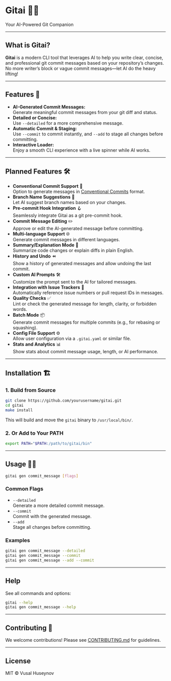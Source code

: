 # Gitai 🤖✨

Your AI-Powered Git Companion

---

## What is Gitai?

**Gitai** is a modern CLI tool that leverages AI to help you write clear, concise, and professional git commit messages based on your repository’s changes.  
No more writer’s block or vague commit messages—let AI do the heavy lifting!

---

## Features 🚀

- **AI-Generated Commit Messages:**  
  Generate meaningful commit messages from your git diff and status.
- **Detailed or Concise:**  
  Use `--detailed` for a more comprehensive message.
- **Automatic Commit & Staging:**  
  Use `--commit` to commit instantly, and `--add` to stage all changes before committing.
- **Interactive Loader:**  
  Enjoy a smooth CLI experience with a live spinner while AI works.

---

## Planned Features 🛠️

- **Conventional Commit Support** 📝  
  Option to generate messages in [Conventional Commits](https://www.conventionalcommits.org/) format.
- **Branch Name Suggestions** 🌿  
  Let AI suggest branch names based on your changes.
- **Pre-commit Hook Integration** 🪝  
  Seamlessly integrate Gitai as a git pre-commit hook.
- **Commit Message Editing** ✏️  
  Approve or edit the AI-generated message before committing.
- **Multi-language Support** 🌐  
  Generate commit messages in different languages.
- **Summary/Explanation Mode** 📄  
  Summarize code changes or explain diffs in plain English.
- **History and Undo** ⏪  
  Show a history of generated messages and allow undoing the last commit.
- **Custom AI Prompts** 🛠️  
  Customize the prompt sent to the AI for tailored messages.
- **Integration with Issue Trackers** 🔗  
  Automatically reference issue numbers or pull request IDs in messages.
- **Quality Checks** ✅  
  Lint or check the generated message for length, clarity, or forbidden words.
- **Batch Mode** 📦  
  Generate commit messages for multiple commits (e.g., for rebasing or squashing).
- **Config File Support** ⚙️  
  Allow user configuration via a `.gitai.yaml` or similar file.
- **Stats and Analytics** 📊  
  Show stats about commit message usage, length, or AI performance.

---

## Installation 🏗️

### 1. Build from Source

```sh
git clone https://github.com/yourusername/gitai.git
cd gitai
make install
```

This will build and move the `gitai` binary to `/usr/local/bin/`.

### 2. Or Add to Your PATH

```sh
export PATH="$PATH:/path/to/gitai/bin"
```

---

## Usage 🧑‍💻

```sh
gitai gen commit_message [flags]
```

### Common Flags

- `--detailed`  
  Generate a more detailed commit message.
- `--commit`  
  Commit with the generated message.
- `--add`  
  Stage all changes before committing.

### Examples

```sh
gitai gen commit_message --detailed
gitai gen commit_message --commit
gitai gen commit_message --add --commit
```

---

## Help

See all commands and options:

```sh
gitai --help
gitai gen commit_message --help
```

---

## Contributing 🤝

We welcome contributions! Please see [CONTRIBUTING.md](CONTRIBUTING.md) for guidelines.

---

## License

MIT © Vusal Huseynov
